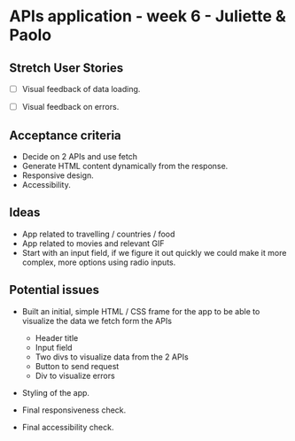# APIs application - week 6 - Juliette & Paolo

## Stretch User Stories
- [ ] Visual feedback of data loading.
- [ ] Visual feedback on errors.


## Acceptance criteria
* Decide on 2 APIs and use fetch
* Generate HTML content dynamically from the response.
* Responsive design.
* Accessibility.


## Ideas
* App related to travelling / countries / food
* App related to movies and relevant GIF
* Start with an input field, if we figure it out quickly we could make it more complex, more options using radio inputs.

## Potential issues
* Built an initial, simple HTML / CSS frame for the app to be able to visualize the data we fetch form the APIs
  * Header title 
  * Input field
  * Two divs to visualize data from the 2 APIs
  * Button to send request
  * Div to visualize errors

* Styling of the app.
  
* Final responsiveness check.

* Final accessibility check.


